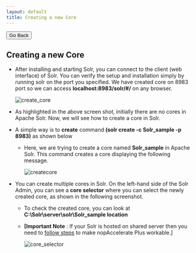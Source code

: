```yaml
---
layout: default
title: Creating a new Core
---
```

<div class="backtoprevpage">
  <button id="backButton">Go Back</button>
</div>
<div class="page-title">
  <h2>Creating a new Core</h2>
</div>
<div class="sub-section">
  <div class="section-content">
    <ul class="info-badges">
      <li>
        <div class="subinfo-title">
          <p>After installing and starting Solr, you can connect to the client (web interface) of Solr. You can verify the setup and installation simply by running solr on the port you specified. We have created core on 8983 port so we can access <strong>localhost:8983/solr/#/</strong> on any browser.</p>
        </div>
        <div class="subinfo-content">
          <div class="product-img">
            <img src="{{ site.baseurl }}/assets/images/create_core.jpg" alt="create_core" />
          </div>
        </div>
      </li>
      <li>
        <div class="subinfo-title">
          <p>As highlighted in the above screen shot, initially there are no cores in Apache Solr. Now, we will see how to create a core in Solr.</p>
        </div>
      </li>
      <li>
        <div class="subinfo-title">
          <p>A simple way is to <strong>create</strong> command <strong>(solr create -c Solr_sample -p 8983)</strong> as shown below</p>
        </div>
        <ul class="subinfo-badges">
          <li>
            <p>Here, we are trying to create a core named <strong>Solr_sample</strong> in Apache Solr. This command creates a core displaying the following message.</p>
            <div class="product-img">
              <img src="{{ site.baseurl }}/assets/images/createcore.png" alt="createcore" />
            </div>
          </li>
        </ul>
      </li>
      <li>
        <div class="subinfo-title">
          <p>You can create multiple cores in Solr. On the left-hand side of the Solr Admin, you can see a <strong>core selector</strong> where you can select the newly created core, as shown in the following screenshot.</p>
        </div>
        <ul class="subinfo-badges">
          <li>
            <p>To check the created core, you can look at <strong>C:\Solr\server\solr\Solr_sample location</strong></p>
          </li>
          <li>
            <p><strong>[Important Note</strong> : If your Solr is hosted on shared server then you need to  <a href="setupcoreifyoursolrishostedonsha.html" target="_blank">follow steps</a>  to make nopAccelerate Plus workable.]</p>
            <div class="product-img">
              <img src="{{ site.baseurl }}/assets/images/core_selector.jpg" alt="core_selector" />
            </div>
          </li>
        </ul>
      </li>
    </ul>
  </div>
</div>
